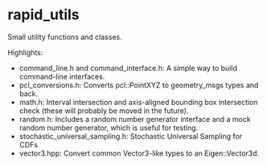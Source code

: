 # rapid_utils

Small utility functions and classes.

Highlights:
- command_line.h and command_interface.h: A simple way to build command-line interfaces.
- pcl_conversions.h: Converts pcl::PointXYZ to geometry_msgs types and back.
- math.h: Interval intersection and axis-aligned bounding box intersection check (these will probably be moved in the future).
- random.h: Includes a random number generator interface and a mock random number generator, which is useful for testing.
- stochastic_universal_sampling.h: Stochastic Universal Sampling for CDFs
- vector3.hpp: Convert common Vector3-like types to an Eigen::Vector3d.
